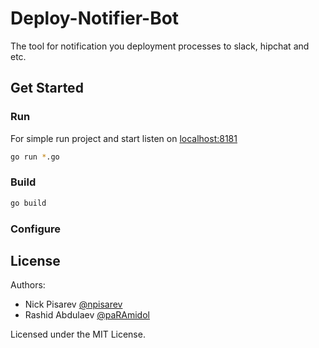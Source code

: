 # Deploy-Notifier-Bot
The tool for notification you deployment processes to slack, hipchat and etc.

## Get Started
### Run
For simple run project and start listen on [localhost:8181](http://localhost:8181)
```bash
go run *.go
```
### Build 
```bash
go build
```
### Configure 


## License
Authors:
* Nick Pisarev [@npisarev](http://npisarev.ru)
* Rashid Abdulaev [@paRAmidol](https://github.com/poramidol)
 
Licensed under the MIT License.

